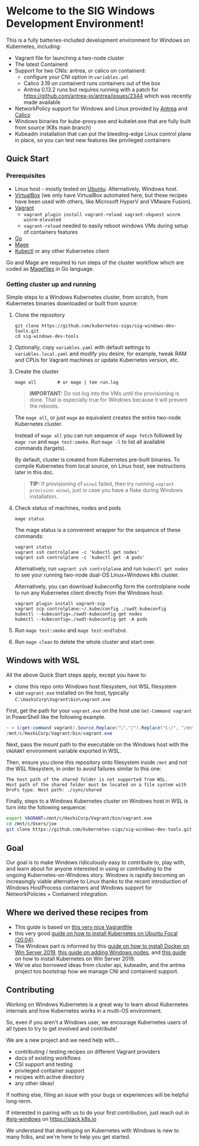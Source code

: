 # Welcome to the SIG Windows Development Environment!

This is a fully batteries-included development environment for Windows on Kubernetes, including:

- Vagrant file for launching a two-node cluster
- The latest Containerd
- Support for two CNIs: antrea, or calico on containerd:
  - configure your CNI option in `variables.yml`
  - Calico 3.19 on containerd runs containers out of the box
  - Antrea 0.13.2 runs but requires running with a patch for https://github.com/antrea-io/antrea/issues/2344 which was recently made available
- NetworkPolicy support for Windows and Linux provided by [Antrea](https://antrea.io) and [Calico](https://www.tigera.io/project-calico/)
- Windows binaries for kube-proxy.exe and kubelet.exe that are fully built from source (K8s main branch)
- Kubeadm installation that can put the bleeding-edge Linux control plane in place, so you can test new features like privileged containers

## Quick Start

### Prerequisites

- Linux host - mostly tested on [Ubuntu](#ubuntu). Alternatively, Windows host.
- [VirtualBox](https://www.virtualbox.org/wiki/Downloads) (we only have VirtualBox automated here, but these recipes have been used with others, like Microsoft HyperV and VMware Fusion).
- [Vagrant](https://www.vagrantup.com/downloads)
  - `vagrant plugin install vagrant-reload vagrant-vbguest winrm winrm-elevated`
  - `vagrant-reload` needed to easily reboot windows VMs during setup of containers features
- [Go](https://go.dev)
- [Mage](https://magefile.org)
- [Kubectl](https://kubernetes.io/docs/tasks/tools/#kubectl) or any other Kubernetes client

Go and Mage are required to run steps of the cluster workflow which are coded as [Magefiles](https://magefile.org) in Go language.

### Getting cluster up and running

Simple steps to a Windows Kubernetes cluster, from scratch, from Kubernetes binaries downloaded or built from source:

1. Clone the repository

    ```console
    git clone https://github.com/kubernetes-sigs/sig-windows-dev-tools.git
    cd sig-windows-dev-tools
   ```

2. Optionally, copy `variables.yaml` with default settings to `variables.local.yaml` and modify you desire,
    for example, tweak RAM and CPUs for Vagrant machines or update Kubernetes version, etc.

3. Create the cluster

    ```console
    mage all        # or mage | tee run.log
    ```

    > **IMPORTANT:** Do not log into the VMs until the provisioning is done. That is especially true for Windows because it will prevent the reboots.

    The `mage all`, or just `mage` as equivalent creates the entire two-node Kubernetes cluster.

    Instead of `mage all` you can run sequence of `mage fetch` followed by `mage run` and `mage test:smoke`.
    Run `mage -l` to list all available commands (targets).

    By default, cluster is created from Kubernetes pre-built binaries.
    To compile Kubernetes from local source, on Linux host, see instructions later in this doc.

    > **TIP:** If provisioning of `winw1` failed, then try running `vagrant provision winw1`, just in case you have a flake during Windows installation.

4. Check status of machines, nodes and pods

    ```console
    mage status
    ```

    The mage status is a convenient wrapper for the sequence of these commands:

    ```console
    vagrant status
    vagrant ssh controlplane -c 'kubectl get nodes'
    vagrant ssh controlplane -c 'kubectl get -A pods'
    ```

    Alternatively, run `vagrant ssh controlplane` and run `kubectl get nodes` to see your running two-node dual-OS Linux+Windows k8s cluster.

    Alternatively, you can download kubeconfig form the controlplane node to run any Kubernetes client directly from the Windows host:

    ```console
    vagrant plugin install vagrant-scp
    vagrant scp controlplane:~/.kube/config ./swdt-kubeconfig
    kubectl --kubeconfig=./swdt-kubeconfig get nodes
    kubectl --kubeconfig=./swdt-kubeconfig get -A pods
    ```

5. Run `mage test:smoke` and `mage test:endToEnd`.

6. Run `mage clean` to delete the whole cluster and start over.

## Windows with WSL

All the above Quick Start steps apply, except you have to:

- clone this repo onto Windows host filesystem, not WSL filesystem
- use `vagrant.exe` installed on the host, typically `C:\HashiCorp\Vagrant\bin\vagrant.exe`

First, get the path for your `vagrant.exe` on the host use `Get-Command vagrant` in PowerShell like the following example.

```powershell
~ > $(get-command vagrant).Source.Replace("\","/").Replace("C:/", "/mnt/c/")
/mnt/c/HashiCorp/Vagrant/bin/vagrant.exe
```

Next, pass the mount path to the executable on the Windows host with the `VAGRANT` environment variable exported in WSL.

Then, ensure you clone this repository onto filesystem inside `/mnt` and not the WSL filesystem, in order to avoid failures similar to this one:

```console
The host path of the shared folder is not supported from WSL.
Host path of the shared folder must be located on a file system with
DrvFs type. Host path: ./sync/shared
```

Finally, steps to a Windows Kubernetes cluster on Windows host in WSL is turn into the following sequence:

```bash
export VAGRANT=/mnt/c/HashiCorp/Vagrant/bin/vagrant.exe
cd /mnt/c/Users/joe
git clone https://github.com/kubernetes-sigs/sig-windows-dev-tools.git
```

## Goal

Our goal is to make Windows ridiculously easy to contribute to, play with, and learn about for anyone interested
in using or contributing to the ongoing Kubernetes-on-Windows story. Windows is rapidly becoming an increasingly
viable alternative to Linux thanks to the recent introduction of Windows HostProcess containers and Windows support for NetworkPolicies + Containerd integration.

## Where we derived these recipes from

- This guide is based on [this very nice Vagrantfile](https://gist.github.com/danielepolencic/ef4ddb763fd9a18bf2f1eaaa2e337544)
- this very good [guide on how to install Kubernetes on Ubuntu Focal (20.04)](https://github.com/mialeevs/kubernetes_installation). 
- The Windows part is informed by this [guide on how to install Docker on Win Server 2019](https://www.hostafrica.co.za/blog/new-technologies/how-to-install-docker-on-linux-and-windows/#win), [this guide on adding Windows nodes](https://kubernetes.io/docs/tasks/administer-cluster/kubeadm/adding-windows-nodes/), and [this guide](https://www.hostafrica.co.za/blog/new-technologies/install-kubernetes-cluster-windows-server-worker-nodes/) on how to install Kubernetes on Win Server 2019.
- We've also borrowed ideas from cluster api, kubeadm, and the antrea project too bootstrap how we manage CNI and containerd support.

## Contributing

Working on Windows Kubernetes is a great way to learn about Kubernetes internals and how Kubernetes works in a multi-OS environment.  

So, even if you aren't a Windows user, we encourage Kubernetes users of all types to try to get involved and contribute!

We are a new project and we need help with... 

- contributing / testing recipes on different Vagrant providers
- docs of existing workflows
- CSI support and testing
- privileged container support
- recipes with active directory
- any other ideas!

If nothing else, filing an issue with your bugs or experiences will be helpful long-term.

If interested in pairing with us to do your first contribution, just reach out in [#sig-windows](https://kubernetes.slack.com/archives/C0SJ4AFB7) on https://slack.k8s.io

We understand that developing on Kubernetes with Windows is new to many folks, and we're here to help you get started.
